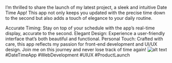 I’m thrilled to share the launch of my latest project, a sleek and intuitive Date Time App! This app not only keeps you updated with the precise time down to the second but also adds a touch of elegance to your daily routine.

Accurate Timing: Stay on top of your schedule with the app’s real-time display, accurate to the second.
Elegant Design: Experience a user-friendly interface that’s both beautiful and functional.
Personal Touch: Crafted with care, this app reflects my passion for front-end development and UI/UX design.
Join me on this journey and never lose track of time again!
![alt text](Date-Time-App.gif)
#DateTimeApp #WebDevelopment #UIUX #ProductLaunch
